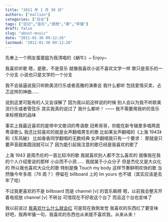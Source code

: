 ```yaml
---
title: "2011 年 1 月 30 日"
authors: ["eallion"]
categories: ["日志"]
tags: ["日记","音乐","感想","歌","牢骚"]
draft: false
slug: "about-music"
date: "2011-01-30 09:12:26"
lastmod: "2011-01-30 09:12:26"
---
```


先奉上一个网友蛋蛋姐为我清唱的《蜗牛》~  Enjoy~

我喜欢听歌
嗯，是歌，不是音乐
就像我喜欢小说不喜欢文学一样
歌只是音乐的一个分支
小说也只是文学的一个分支

我不会装逼说我只听欧美流行乐或者高雅的演奏会
我什么都听
包括爱情买卖，忐忑这样的神曲……

说到这里可能有的人又会误解了
因为我以前这样说的时候
别人会以为我不听欧美流行乐或者管弦乐
其实我真的说过了
我什么都听！
—— 我不需要用我听的音乐来标榜我的品味

事实上我最近喜欢的是带中文歌词的粤语歌
冠希哥哥，你能在新专辑里多唱两首粤语歌么
我还比较喜欢的就是女声翻唱男生的歌
比如某女声翻唱的《上海 1943》和《东风破》
比如香香同学翻唱的无数经典
女声翻唱我只有一个要求：
那就是只要声音甜美圆润就可以了
因为能引起我注意的歌已经是我喜欢的歌了

上海 1943 是周杰伦的一首比较冷的歌
我就喜欢别人都不怎么喜欢的
就像我在我的个人介绍里说的那样
小众而不小资……
我就属于小众分子
但是杰伦又是大众化的
所以我也喜欢大众化的歌
特别是像 Touch my body 这样节奏鲜明欢快的歌
当然像今年多周（76 周？）停留在 billboard 上的 Im yours 也不错（其实应该是去年了哈）

不过我更喜欢的不是 billboard
而是 channel [v] 的音乐飙榜
嗯，以前我会整天开着电视放 channel [v] 不转台
可惜现在不好收这个台了
而且这个台也变味了

我以前说过 [我喜欢什么什么就会红](http://eallion.com/to-be-remember)
可是现在我倒发觉
我喜欢的东西红了要变味
好吧，我再牢骚一句，我喜欢的东西也从来就不喜欢我，从来从来！
